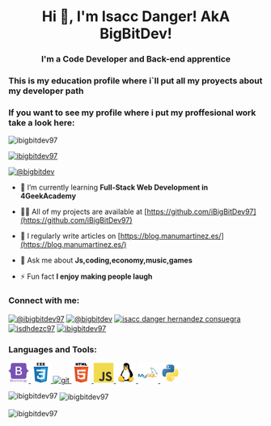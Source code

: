 <h1 align="center">Hi 👋, I'm Isacc Danger! AkA BigBitDev!</h1>
<h3 align="center">I'm a Code Developer and Back-end apprentice</h3>
<h3>This is my education profile where i`ll put all my proyects about my developer path</h3>
<h3>If you want to see my profile where i put my proffesional work take a look here: </h3>

<p align="left"> <img src="https://komarev.com/ghpvc/?username=ibigbitdev97&label=Profile%20views&color=0e75b6&style=flat" alt="ibigbitdev97" /> </p>

<p align="left"> <a href="https://github.com/ryo-ma/github-profile-trophy"><img src="https://github-profile-trophy.vercel.app/?username=ibigbitdev97" alt="ibigbitdev97" /></a> </p>

<p align="left"> <a href="https://twitter.com/@bigbitdev" target="blank"><img src="https://img.shields.io/twitter/follow/@bigbitdev?logo=twitter&style=for-the-badge" alt="@bigbitdev" /></a> </p>

- 🌱 I’m currently learning **Full-Stack Web Development in 4GeekAcademy**

- 👨‍💻 All of my projects are available at [https://github.com/iBigBitDev97](https://github.com/iBigBitDev97)

- 📝 I regularly write articles on [https://blog.manumartinez.es/](https://blog.manumartinez.es/)

- 💬 Ask me about **Js,coding,economy,music,games**

- ⚡ Fun fact **I enjoy making people laugh**

<h3 align="left">Connect with me:</h3>
<p align="left">
<a href="https://codepen.io/@ibigbitdev97" target="blank"><img align="center" src="https://raw.githubusercontent.com/rahuldkjain/github-profile-readme-generator/master/src/images/icons/Social/codepen.svg" alt="@ibigbitdev97" height="30" width="40" /></a>
<a href="https://twitter.com/@bigbitdev" target="blank"><img align="center" src="https://raw.githubusercontent.com/rahuldkjain/github-profile-readme-generator/master/src/images/icons/Social/twitter.svg" alt="@bigbitdev" height="30" width="40" /></a>
<a href="https://linkedin.com/in/isacc danger hernandez consuegra" target="blank"><img align="center" src="https://raw.githubusercontent.com/rahuldkjain/github-profile-readme-generator/master/src/images/icons/Social/linked-in-alt.svg" alt="isacc danger hernandez consuegra" height="30" width="40" /></a>
<a href="https://www.hackerrank.com/isdhdezc97" target="blank"><img align="center" src="https://raw.githubusercontent.com/rahuldkjain/github-profile-readme-generator/master/src/images/icons/Social/hackerrank.svg" alt="isdhdezc97" height="30" width="40" /></a>
<a href="https://www.leetcode.com/ibigbitdev97" target="blank"><img align="center" src="https://raw.githubusercontent.com/rahuldkjain/github-profile-readme-generator/master/src/images/icons/Social/leet-code.svg" alt="ibigbitdev97" height="30" width="40" /></a>
</p>

<h3 align="left">Languages and Tools:</h3>
<p align="left"> <a href="https://getbootstrap.com" target="_blank" rel="noreferrer"> <img src="https://raw.githubusercontent.com/devicons/devicon/master/icons/bootstrap/bootstrap-plain-wordmark.svg" alt="bootstrap" width="40" height="40"/> </a> <a href="https://www.w3schools.com/css/" target="_blank" rel="noreferrer"> <img src="https://raw.githubusercontent.com/devicons/devicon/master/icons/css3/css3-original-wordmark.svg" alt="css3" width="40" height="40"/> </a> <a href="https://git-scm.com/" target="_blank" rel="noreferrer"> <img src="https://www.vectorlogo.zone/logos/git-scm/git-scm-icon.svg" alt="git" width="40" height="40"/> </a> <a href="https://www.w3.org/html/" target="_blank" rel="noreferrer"> <img src="https://raw.githubusercontent.com/devicons/devicon/master/icons/html5/html5-original-wordmark.svg" alt="html5" width="40" height="40"/> </a> <a href="https://developer.mozilla.org/en-US/docs/Web/JavaScript" target="_blank" rel="noreferrer"> <img src="https://raw.githubusercontent.com/devicons/devicon/master/icons/javascript/javascript-original.svg" alt="javascript" width="40" height="40"/> </a> <a href="https://www.linux.org/" target="_blank" rel="noreferrer"> <img src="https://raw.githubusercontent.com/devicons/devicon/master/icons/linux/linux-original.svg" alt="linux" width="40" height="40"/> </a> <a href="https://www.mysql.com/" target="_blank" rel="noreferrer"> <img src="https://raw.githubusercontent.com/devicons/devicon/master/icons/mysql/mysql-original-wordmark.svg" alt="mysql" width="40" height="40"/> </a> <a href="https://www.python.org" target="_blank" rel="noreferrer"> <img src="https://raw.githubusercontent.com/devicons/devicon/master/icons/python/python-original.svg" alt="python" width="40" height="40"/> </a> </p>

<p><img align="left" src="https://github-readme-stats.vercel.app/api/top-langs?username=ibigbitdev97&show_icons=true&locale=en&layout=compact" alt="ibigbitdev97" /></p>

<p>&nbsp;<img align="center" src="https://github-readme-stats.vercel.app/api?username=ibigbitdev97&show_icons=true&locale=en" alt="ibigbitdev97" /></p>

<p><img align="center" src="https://github-readme-streak-stats.herokuapp.com/?user=ibigbitdev97&" alt="ibigbitdev97" /></p>

